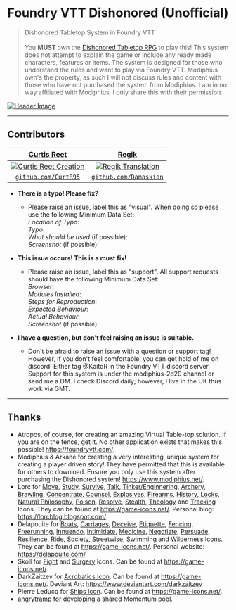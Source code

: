 # Foundry VTT Dishonored (Unofficial)

> Dishonored Tabletop System in Foundry VTT
</br></br>
You <b> MUST </b> own the <a href="https://www.modiphius.net/products/dishonored-the-roleplaying-game-core-rulebook-pdf?">Dishonored Tabletop RPG</a> to play this! This system does not attempt to explain the game or include any ready made characters, features or items. The system is designed for those who understand the rules and want to play via Foundry VTT. Modiphius own's the property, as such I will not discuss rules and content with those who have not purchased the system from Modiphius. I am in no way affiliated with Modiphius, I only share this with their permission.

[![Header Image](https://curtisreet.co.uk/img/projects/dishonored.webp)](https://curtisreet.co.uk/img/projects/dishonored.webp)

<!-- ---

## Features
## Documentation -->

---

## Contributors

| <a href="https://www.curtisreet.co.uk" target="_blank">**Curtis Reet**</a> | <a href="https://twitter.com/regik" target="_blank">**Regik**</a>
| :---: | :---: |
| [![Curtis Reet Creation](https://avatars1.githubusercontent.com/u/36826879?s=100)](https://www.curtisreet.co.uk) | [![Regik Translation](https://avatars2.githubusercontent.com/u/70920540?s=100)](https://twitter.com/regik)    |
| <a href="https://github.com/CurtR95" target="_blank">`github.com/CurtR95`</a> | <a href="https://github.com/Damaskian" target="_blank">`github.com/Damaskian`</a> |

<!-- ---

## FAQ -->

- **There is a typo! Please fix?**
    - Please raise an issue, label this as "visual". When doing so please use the following Minimum Data Set:
<br />*Location of Typo*:
<br />*Typo*:
<br />*What should be used* (if possible):
<br />*Screenshot* (if possible):
    
- **This issue occurs! This is a must fix!**
    - Please raise an issue, label this as "support". All support requests should have the following Minimum Data Set:
<br />*Browser*:
<br />*Modules Installed*:
<br />*Steps for Reproduction*:
<br />*Expected Behaviour*:
<br />*Actual Behaviour*:
<br />*Screenshot* (if possible):

- **I have a question, but don't feel raising an issue is suitable.**
    - Don't be afraid to raise an issue with a question or support tag! However, if you don't feel comfortable, you can get hold of me on discord! Either tag @KaitoR in the  Foundry VTT discord server. Support for this system is under the modiphius-2d20 channel or send me a DM. I check Discord daily; however, I live in the UK thus work via GMT.
    
---

## Thanks
- Atropos, of course, for creating an amazing Virtual Table-top solution. If you are on the fence, get it. No other application exists that makes this possible! <a href="https://foundryvtt.com/" target="_blank">https://foundryvtt.com/</a>.
- Modiphius & Arkane for creating a very interesting, unique system for creating a player driven story! They have permitted that this is available for others to download. Ensure you only use this system after purchasing the Dishonored system! <a href="https://www.modiphius.net/products/dishonored-the-roleplaying-game-core-rulebook-pdf?">https://www.modiphius.net/</a>.
- Lorc for <a href="https://game-icons.net/1x1/lorc/walking-boot.html" target="_blank">Move</a>, <a href="https://game-icons.net/1x1/lorc/bookmarklet.html" target="_blank">Study</a>, <a href="https://game-icons.net/1x1/lorc/compass.html" target="_blank">Survive</a>, <a href="https://game-icons.net/1x1/lorc/lips.html" target="_blank">Talk</a>, <a href="https://game-icons.net/1x1/lorc/gears.html" target="_blank">Tinker/Enginnering</a>, <a href="https://game-icons.net/1x1/lorc/archery-target.html" target="_blank">Archery</a>, <a href="https://game-icons.net/1x1/lorc/boxing-glove.html" target="_blank">Brawling</a>, <a href="https://game-icons.net/1x1/lorc/magnifying-glass.html" target="_blank">Concentrate</a>, <a href="https://game-icons.net/1x1/lorc/conversation.html" target="_blank">Counsel</a>, <a href="https://game-icons.net/1x1/lorc/explosive-materials.html" target="_blank">Explosives</a>, <a href="https://game-icons.net/1x1/lorc/blunderbuss.html" target="_blank">Firearms</a>, <a href="https://game-icons.net/1x1/lorc/gift-of-knowledge.html" target="_blank">History</a>, <a href="https://game-icons.net/1x1/lorc/padlock.html" target="_blank">Locks</a>, <a href="https://game-icons.net/1x1/lorc/night-sky.html" target="_blank">Natural Philosophy</a>, <a href="https://game-icons.net/1x1/lorc/poison-bottle.html" target="_blank">Poison</a>, <a href="https://game-icons.net/1x1/lorc/brain.html" target="_blank">Resolve</a>, <a href="https://game-icons.net/1x1/lorc/sly.html" target="_blank">Stealth</a>, <a href="https://game-icons.net/1x1/lorc/cultist.html" target="_blank">Theology</a> and <a href="https://game-icons.net/1x1/lorc/treasure-map.html" target="_blank">Tracking</a> Icons. They can be found at <a href="https://game-icons.net/" target="_blank">https://game-icons.net/</a>. Personal blog: <a href="https://lorcblog.blogspot.com/" target="_blank">https://lorcblog.blogspot.com/</a>
- Delapouite for <a href="https://game-icons.net/1x1/delapouite/wood-canoe.html" target="_blank">Boats</a>, <a href="https://game-icons.net/1x1/delapouite/rail-road.html" target="_blank">Carriages</a>, <a href="https://game-icons.net/1x1/delapouite/spy.html" target="_blank">Deceive</a>, <a href="https://game-icons.net/1x1/delapouite/wisdom.html" target="_blank">Etiquette</a>, <a href="https://game-icons.net/1x1/delapouite/fencer.html" target="_blank">Fencing</a>, <a href="https://game-icons.net/1x1/delapouite/jump-across..html" target="_blank">Freerunning</a>, <a href="https://game-icons.net/1x1/delapouite/think.html" target="_blank">Innuendo</a>, <a href="https://game-icons.net/1x1/delapouite/uprising.html" target="_blank">Intimidate</a>, <a href="https://game-icons.net/1x1/delapouite/medicines.html" target="_blank">Medicine</a>, <a href="https://game-icons.net/1x1/delapouite/shaking-hands.html" target="_blank">Negotiate</a>, <a href="https://game-icons.net/1x1/delapouite/convince.html" target="_blank">Persuade</a>, <a href="https://game-icons.net/1x1/delapouite/arm-sling.html" target="_blank">Resilience</a>, <a href="https://game-icons.net/1x1/delapouite/horse-head.html" target="_blank">Ride</a>, <a href="https://game-icons.net/1x1/delapouite/id-card.html" target="_blank">Society</a>, <a href="https://game-icons.net/1x1/delapouite/wanted-reward.html" target="_blank">Streetwise</a>, <a href="https://game-icons.net/1x1/delapouite/pool-dive.html" target="_blank">Swimming</a> and <a href="https://game-icons.net/1x1/delapouite/saber-toothed-cat-head.html" target="_blank">Wilderness</a> Icons. They can be found at <a href="https://game-icons.net/" target="_blank">https://game-icons.net/</a>. Personal website: <a href="https://delapouite.com/" target="_blank">https://delapouite.com/</a>
- Skoll for <a href="https://game-icons.net/1x1/skoll/fist.html" target="_blank">Fight</a> and <a href="https://game-icons.net/1x1/skoll/fist.html" target="_blank">Surgery</a> Icons. Can be found at <a href="https://game-icons.net/" target="_blank">https://game-icons.net/</a>.
- DarkZaitzev for <a href="https://game-icons.net/1x1/darkzaitzev/acrobatic.html" target="_blank">Acrobatics Icon</a>. Can be found at <a href="https://game-icons.net/" target="_blank">https://game-icons.net/</a>. Deviant Art: <a href="https://www.deviantart.com/darkzaitzev" target="_blank">https://www.deviantart.com/darkzaitzev</a>
- Pierre Leducq for <a href="https://game-icons.net/1x1/skoll/fist.html" target="_blank">Ships Icon</a>. Can be found at <a href="https://game-icons.net/" target="_blank">https://game-icons.net/</a>.
- <a href="https://github.com/angrytramp" target="_blank">angrytramp</a> for developing a shared Momentum pool.
